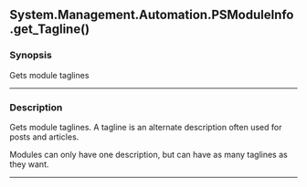 System.Management.Automation.PSModuleInfo.get_Tagline()
-------------------------------------------------------

### Synopsis
Gets module taglines

---

### Description

Gets module taglines.  A tagline is an alternate description often used for posts and articles.

Modules can only have one description, but can have as many taglines as they want.

---
